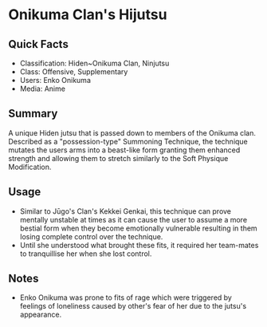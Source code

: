 # Onikuma Clan's Hijutsu

## Quick Facts
- Classification: Hiden~Onikuma Clan, Ninjutsu
- Class: Offensive, Supplementary
- Users: Enko Onikuma
- Media: Anime

## Summary
A unique Hiden jutsu that is passed down to members of the Onikuma clan. Described as a "possession-type" Summoning Technique, the technique mutates the users arms into a beast-like form granting them enhanced strength and allowing them to stretch similarly to the Soft Physique Modification.

## Usage
- Similar to Jūgo's Clan's Kekkei Genkai, this technique can prove mentally unstable at times as it can cause the user to assume a more bestial form when they become emotionally vulnerable resulting in them losing complete control over the technique.
- Until she understood what brought these fits, it required her team-mates to tranquillise her when she lost control.

## Notes
- Enko Onikuma was prone to fits of rage which were triggered by feelings of loneliness caused by other's fear of her due to the jutsu's appearance.
